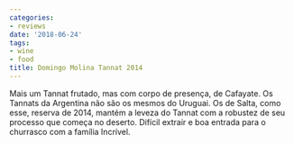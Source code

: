 ```yaml
---
categories:
- reviews
date: '2018-06-24'
tags:
- wine
- food
title: Domingo Molina Tannat 2014
---
```


Mais um Tannat frutado, mas com corpo de presença, de Cafayate. Os Tannats da Argentina não são os mesmos do Uruguai. Os de Salta, como esse, reserva de 2014, mantém a leveza do Tannat com a robustez de seu processo que começa no deserto. Difícil extrair e boa entrada para o churrasco com a família Incrível.